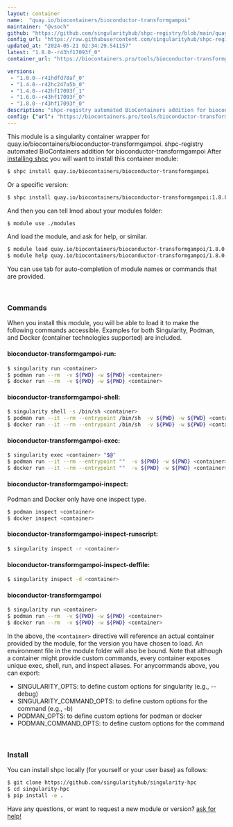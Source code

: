 ```yaml
---
layout: container
name:  "quay.io/biocontainers/bioconductor-transformgampoi"
maintainer: "@vsoch"
github: "https://github.com/singularityhub/shpc-registry/blob/main/quay.io/biocontainers/bioconductor-transformgampoi/container.yaml"
config_url: "https://raw.githubusercontent.com/singularityhub/shpc-registry/main/quay.io/biocontainers/bioconductor-transformgampoi/container.yaml"
updated_at: "2024-05-21 02:34:29.541157"
latest: "1.8.0--r43hf17093f_0"
container_url: "https://biocontainers.pro/tools/bioconductor-transformgampoi"

versions:
 - "1.0.0--r41hdfd78af_0"
 - "1.4.0--r42hc247a5b_0"
 - "1.4.0--r42hf17093f_1"
 - "1.6.0--r43hf17093f_0"
 - "1.8.0--r43hf17093f_0"
description: "shpc-registry automated BioContainers addition for bioconductor-transformgampoi"
config: {"url": "https://biocontainers.pro/tools/bioconductor-transformgampoi", "maintainer": "@vsoch", "description": "shpc-registry automated BioContainers addition for bioconductor-transformgampoi", "latest": {"1.8.0--r43hf17093f_0": "sha256:1fc6be6327fe69e769a46096d4b6bbcf472cf183b16b755dfdb2a0797af46a5b"}, "tags": {"1.0.0--r41hdfd78af_0": "sha256:d53aabb903c7d2b4b3acd74998ec3c31fd31fab0ead5c7b854d94db029dcb0e6", "1.4.0--r42hc247a5b_0": "sha256:656e38842e804d60ca0afb310cf90d7216254d5f2156d38bd980bc14c9a6ef4e", "1.4.0--r42hf17093f_1": "sha256:4f10c1a0edddaba3f0dc072fee69c198f073de3d8ae6697e6347d3092521a188", "1.6.0--r43hf17093f_0": "sha256:ee86b9fe25529d47c5083360d61053623d8cd372f511f95e49de2cecb423f3d4", "1.8.0--r43hf17093f_0": "sha256:1fc6be6327fe69e769a46096d4b6bbcf472cf183b16b755dfdb2a0797af46a5b"}, "docker": "quay.io/biocontainers/bioconductor-transformgampoi"}
---
```


This module is a singularity container wrapper for quay.io/biocontainers/bioconductor-transformgampoi.
shpc-registry automated BioContainers addition for bioconductor-transformgampoi
After [installing shpc](#install) you will want to install this container module:


```bash
$ shpc install quay.io/biocontainers/bioconductor-transformgampoi
```

Or a specific version:

```bash
$ shpc install quay.io/biocontainers/bioconductor-transformgampoi:1.8.0--r43hf17093f_0
```

And then you can tell lmod about your modules folder:

```bash
$ module use ./modules
```

And load the module, and ask for help, or similar.

```bash
$ module load quay.io/biocontainers/bioconductor-transformgampoi/1.8.0--r43hf17093f_0
$ module help quay.io/biocontainers/bioconductor-transformgampoi/1.8.0--r43hf17093f_0
```

You can use tab for auto-completion of module names or commands that are provided.

<br>

### Commands

When you install this module, you will be able to load it to make the following commands accessible.
Examples for both Singularity, Podman, and Docker (container technologies supported) are included.

#### bioconductor-transformgampoi-run:

```bash
$ singularity run <container>
$ podman run --rm  -v ${PWD} -w ${PWD} <container>
$ docker run --rm  -v ${PWD} -w ${PWD} <container>
```

#### bioconductor-transformgampoi-shell:

```bash
$ singularity shell -s /bin/sh <container>
$ podman run --it --rm --entrypoint /bin/sh  -v ${PWD} -w ${PWD} <container>
$ docker run --it --rm --entrypoint /bin/sh  -v ${PWD} -w ${PWD} <container>
```

#### bioconductor-transformgampoi-exec:

```bash
$ singularity exec <container> "$@"
$ podman run --it --rm --entrypoint ""  -v ${PWD} -w ${PWD} <container> "$@"
$ docker run --it --rm --entrypoint ""  -v ${PWD} -w ${PWD} <container> "$@"
```

#### bioconductor-transformgampoi-inspect:

Podman and Docker only have one inspect type.

```bash
$ podman inspect <container>
$ docker inspect <container>
```

#### bioconductor-transformgampoi-inspect-runscript:

```bash
$ singularity inspect -r <container>
```

#### bioconductor-transformgampoi-inspect-deffile:

```bash
$ singularity inspect -d <container>
```



#### bioconductor-transformgampoi

```bash
$ singularity run <container>
$ podman run --rm  -v ${PWD} -w ${PWD} <container>
$ docker run --rm  -v ${PWD} -w ${PWD} <container>
```


In the above, the `<container>` directive will reference an actual container provided
by the module, for the version you have chosen to load. An environment file in the
module folder will also be bound. Note that although a container
might provide custom commands, every container exposes unique exec, shell, run, and
inspect aliases. For anycommands above, you can export:

 - SINGULARITY_OPTS: to define custom options for singularity (e.g., --debug)
 - SINGULARITY_COMMAND_OPTS: to define custom options for the command (e.g., -b)
 - PODMAN_OPTS: to define custom options for podman or docker
 - PODMAN_COMMAND_OPTS: to define custom options for the command

<br>

### Install

You can install shpc locally (for yourself or your user base) as follows:

```bash
$ git clone https://github.com/singularityhub/singularity-hpc
$ cd singularity-hpc
$ pip install -e .
```

Have any questions, or want to request a new module or version? [ask for help!](https://github.com/singularityhub/singularity-hpc/issues)